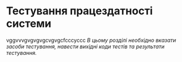 # Тестування працездатності системи
vggvvvgvgvgvgcvgvgcfcccyccc
*В цьому розділі необхідно вказати засоби тестування, навести вихідні коди тестів та результати тестування.*

